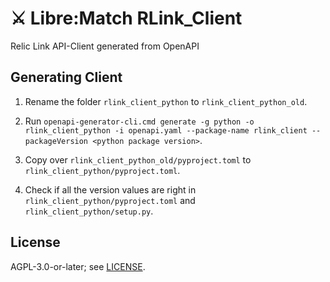 # ⚔️ Libre:Match RLink_Client

Relic Link API-Client generated from OpenAPI

## Generating Client

1. Rename the folder `rlink_client_python` to `rlink_client_python_old`.

2. Run
`openapi-generator-cli.cmd generate -g python -o rlink_client_python -i openapi.yaml --package-name rlink_client --packageVersion <python package version>`.

3. Copy over `rlink_client_python_old/pyproject.toml` to `rlink_client_python/pyproject.toml`.

4. Check if all the version values are right in `rlink_client_python/pyproject.toml` and `rlink_client_python/setup.py`.

## License

AGPL-3.0-or-later; see [LICENSE](./LICENSE).
